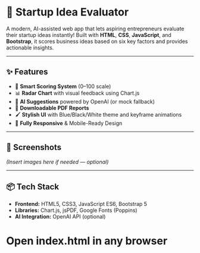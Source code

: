 # 🚀 Startup Idea Evaluator

A modern, AI-assisted web app that lets aspiring entrepreneurs evaluate their startup ideas instantly! Built with **HTML**, **CSS**, **JavaScript**, and **Bootstrap**, it scores business ideas based on six key factors and provides actionable insights.

---

## ✨ Features

- 🎯 **Smart Scoring System** (0–100 scale)
- 📊 **Radar Chart** with visual feedback using Chart.js
- 🧠 **AI Suggestions** powered by OpenAI (or mock fallback)
- 📄 **Downloadable PDF Reports**
- 🖌️ **Stylish UI** with Blue/Black/White theme and keyframe animations
- 📱 **Fully Responsive** & Mobile-Ready Design

---

## 📸 Screenshots

*(Insert images here if needed — optional)*

---

## 📦 Tech Stack

- **Frontend:** HTML5, CSS3, JavaScript ES6, Bootstrap 5
- **Libraries:** Chart.js, jsPDF, Google Fonts (Poppins)
- **AI Integration:** OpenAI API (optional)


# Open index.html in any browser
